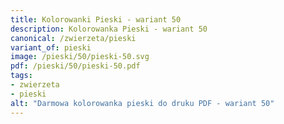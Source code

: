 ```yaml
---
title: Kolorowanki Pieski - wariant 50
description: Kolorowanka Pieski - wariant 50
canonical: /zwierzeta/pieski
variant_of: pieski
image: /pieski/50/pieski-50.svg
pdf: /pieski/50/pieski-50.pdf
tags:
- zwierzeta
- pieski
alt: "Darmowa kolorowanka pieski do druku PDF - wariant 50"
---
```

